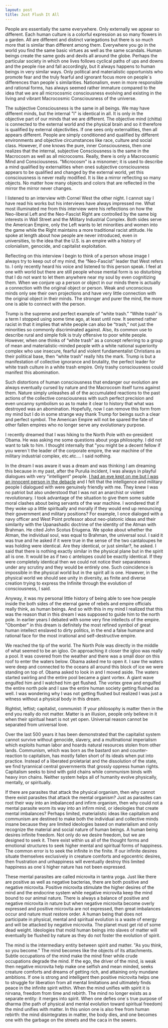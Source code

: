 ```yaml
---
layout: post
title: Just Flush It All
---
```


People are essentially the same everywhere. Only externally we appear so different. Each human culture is a colorful expression as so many flowers in a garden. All are different and distinct variegations but there is so much more that is similar than different among them. Everywhere you go in the world you find the same basic virtues as well as the same scandals. Human beings create the same gods and devils all around the globe. Perhaps the particular society in which one lives follows cyclical paths of ups and downs and the people rise and fall accordingly, but it always happens to human beings in very similar ways. Only political and materialistic opportunists who promote fear and the truly fearful and ignorant focus more on people´s differences than people´s similarities. Nationalism, even in more responsible and rational forms, has always seemed rather immature compared to the idea that we are all microcosmic consciousness evolving and existing in the living and vibrant Macrocosmic Consciousness of the universe.  
  
The subjective Consciousness is the same in all beings. We may have different minds, but the internal "I" is identical in all. It is only in the objective part of our minds that we are different. The objective mind (chitta) is connected to the external world and the physical brain and so it therefore is qualified by external objectivities. If one sees only externalities, then all appears different. People are simply conditioned and qualified by different environments and objective circumstances like race, culture and social class. However, if one knows the pure, inner Consciousness, then one realizes that the internal, subjective Consciousness is the same in the Macrocosm as well as all microcosms. Really, there is only a Macrocosmic Mind and Consciousness. "Microcosm" is a misnomer; it is used to describe a mind qualified by externalities when oneś subjective consciousness appears to be qualified and changed by the external world, yet this consciousness is never really modified. It is like a mirror reflecting so many objects. No matter how many objects and colors that are reflected in the mirror the mirror never changes.  
  
I listened to an interview with Cornel West the other night. I cannot say I have read his works but his interviews have always impressed me. What most illuminated me from this interview were his reflections on how the Neo-liberal Left and the Neo-Fascist Right are controlled by the same big interests in Wall Street and the Military Industrial Complex. Both sides serve the American Empire, only the Left wants to let minorities and women into the game while the Right maintains a more traditional racist attitude. He spoke at length about how people are never introduced, even in universities, to the idea that the U.S. is an empire with a history of colonialism, genocide, and capitalist exploitation.  
  
Reflecting on this interview I begin to think of a person whose image I always try to keep out of my mind, the “Neo-Fascist” leader that West refers to. I only recently heard his voice and listened to this person speak. I feel at one with world but there are still people whose mental form is so disturbing that I do not want to let them anywhere near my soul by even cognitizing them. When we conjure up a person or object in our minds there is actually a connection with the original object or person. Weak and unconscious minds only see their own projections and have very little connection with the original object in their minds. The stronger and purer the mind, the more one is able to connect with the person.  
  
Trump is the supreme and perfect example of “white trash.” “White trash” is a term I stopped using some time ago, at least until now. It seemed rather racist in that it implies that white people can also be “trash,” not just the minorities so commonly discriminated against. Also, its common use to describe rural and simple folk is truly offensive to poor white people. However, when one thinks of “white trash” as a concept referring to a group of mean and materialistic-minded people with a white national superiority complex who use insecure, fearful and violent fundamentalist Christians as their political base, then “white trash” really hits the mark. Trump is but a manifestation of collective ignorance and brutality, the perfect leader for white trash culture in a white trash empire. Only trashy consciousness could manifest this abomination.  
  
Such distortions of human consciousness that endanger our evolution are always eventually cursed by nature and the Macrocosm itself turns against them. Nature simply unleashes all of the accumulated reactions to the past actions of the collective consciousness with such perfect precision and even uncanny symbolism so as to make it clear to history that what was destroyed was an abomination. Hopefully, now I can remove this form from my mind but I do in some strange way thank Trump for beings such a clear and perfect symbol. The American Empire will not be spared the fate of other fallen empires who no longer serve any evolutionary purpose.  
  
I recently dreamed that I was hiking to the North Pole with ex-president Obama.  He was asking me some questions about yoga philosophy.  I did not want to talk to him.  I thought internally that "you might be a decent fellow if you weren´t the leader of the corporate empire, the war machine of the military industrial complex, etc.etc....  I said nothing.    
  
In the dream I was aware it was a dream and was thinking I am dreaming this because in my past, after the Purulia incident, I was always in playful dialogues with very "intelligent" people.   [I had an eye kept on me but I was an innocent person in the debacle](https://williamenck.github.io/the-debate/) and I felt that the intelligence and military people I dialogued with were genuinely friendly with me.  They knew I was no patriot but also understood that I was not an anarchist or violent revolutionary.  I took advantage of the situation to give them some subtle moral clashes about being servants of the war machine.  I wondered that if they woke up a little spiritually and morally if they would end up renouncing their government and military positions?  For example, I once dialoged with a navy officer and West Point professor about neo-platonic ideas and their similarity with the Upanashadic doctrine of the identity of the Atman with Brahman.  He cited John Scotus Eriugena.  We spoke about whether the Atman, the individual soul, was equal to Brahman, the universal soul.  I said it was true and he asked if it were true in the sense of the two cantaloupes he was holding were identical.  Are they identical, or just similar?, he asked.  I said that there is nothing exactly similar in the physical plane but in the spirit all is one.  It would be as if two c antelopes could be exactly identical.  If they were completely identical then we could not notice their separateness under any scrutiny and they would be entirely one.  Such coincidence is impossible in the physical world but in the spirit all is one.  However, in the physical world we should see unity in diversity, as finite and diverse creation trying to express the Infinite through the evolution of consciousness, I said.  
  
Anyway, it was my personal little history of being able to see how people inside the both sides of the eternal game of rebels and empire officials really think, as human beings.  And so with this in my mind I realized that this was the reason that in this dream I was supposed to guide him to the north pole.  In earlier years I debated with some very fine intellects of the empire.  "Obomber" in this dream is definitely the most refined symbol of great human intellect enslaved to dirty politics, in the end a false humane and rational face for the most irrational and self-destructive empire.    
  
We reached the tip of the world.  The North Pole was directly in the middle of what seemed to be an igloo.  On approaching it closer the igloo was really a pool.  It was covered from the weather and there was a small door on this roof to enter the waters below.  Obama asked me to open it.  I saw the waters were deep and connected to the oceans all around this block of ice we were standing on top of.  Obama asked to look in and I moved aside.  The waters started swirling and the entire pool became a giant vortex.  A giant wave engulfed him and I watched him get flushed.  The vortex grew and engulfed the entire north pole and I saw the entire human society getting flushed as well.  I was wondering why I was not getting flushed but realized I was just a witness without a physical body in this dream.  
  
Rightist, leftist; capitalist, communist:  If your philosophy is matter then in the end you really do not matter.  Matter is an illusion, people only believe in it when their spiritual heart is not yet open.  Universal reason cannot be separated from universal love.    
  
Over the last 500 years it has been demonstrated that the capitalist system cannot survive without genocide, slavery, and a multinational imperialism which exploits human labor and hoards natural resources stolen from other lands. Communism, which was born as the bastard son and counter-reaction to capitalism, has mostly fallen short of its ideals when put into practice. Instead of a liberated proletariat and the dissolution of the state, we find tyrannical central governments that grossly oppress human rights. Capitalism seeks to bind with gold chains while communism binds with heavy iron chains. Neither system helps all of humanity evolve physically, mentally, or spiritually.  
  
If there are parasites that attack the physical organism, then why cannot there exist parasites that attack the mental organism? Just as parasites can root their way into an imbalanced and infirm organism, then why could not a mental parasite worm its way into an infirm mind, or ideologies that create mental imbalances? Perhaps limited, materialistic ideas like capitalism and communism are destined to make both the individual and collective minds insane because they are limited ideologies based on materialism and only recognize the material and social nature of human beings. A human being desires infinite freedom. Not only do we desire freedom, but we are designed to seek it. There exist within us all of the thought forms and emotional structures to seek higher mental and spiritual forms of happiness. The common error is to seek the infinite in the finite. If our infinite desires situate themselves exclusively in creature comforts and egocentric desires, then frustration and unhappiness will eventually destroy this limited happiness as one´ś higher nature has not been expressed.  
  
These mental parasites are called microvita in tantra yoga. Just like there are positive as well as negative bacterias, there are both positive and negative microvita. Positive microvita stimulate the higher desires of the mind and the endocrine system while negative microvita keep the mind bound to our animal nature. There is always a balance of positive and negative microvita in nature but when negative microvita become overly expressed and positive microvita are not expressed, then great imbalances occur and nature must restore order. A human being that does not participate in physical, mental and spiritual evolution is a waste of energy and will be attacked by negative microvita. The planet must get rid of some dead weight. Ideologies that mold human beings into slaves of matter will eventually be flushed by nature as they do not foster the evolution of spirit.  
  
The mind is the intermediary entity between spirit and matter. "As you think, so you become." The mind becomes like the objects of its attachments. Subtle occupations of the mind make the mind finer while crude occupations degrade the mind. If the ego, the driver of the mind, is weak then negative microvita help make one selfish and mean minded, seeks creature comforts and dreams of getting rich, and attaining only mundane ambitions. If one is strong and intelligent then positive microvita helps one to struggle for liberation from all mental limitations and ultimately finds peace in the infinite spirit within. When the mind unifies with spirit it is nirvana, freedom from time and rebirth. The mind no longer exists as a separate entity: it merges into spirit. When one defies one´s true purpose of dharma (the path of physical and mental evolution toward spiritual freedom) the mind unifies with matter. In this union one is also free from human rebirth: the mind disintegrates in matter, the body dies, and one becomes one with the garbage on the streets and the caca in the sewers.

